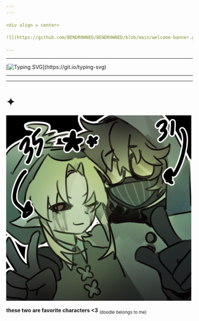 ```yaml
---
---

<div align = center>

![](https://github.com/BENDR0WNED/BENDR0WNED/blob/main/welcome-banner.gif)

---
```

---

[![Typing SVG](https://readme-typing-svg.demolab.com?font=Fira+Code&duration=4000&pause=1000&color=42CF17&center=true&width=569&lines=Greetings.;I'm+not+Link.;My+name...;is+BEN.;You+drowned+me.;You+let+me+die.)](https://git.io/typing-svg)

---
---
# ✦

<img width="500" height="500" alt="image" src=https://github.com/BENDR0WNED/BENDR0WNED/blob/main/fking_oldies.png>

__these two are favorite characters <3__
<sub> (doodle belongs to me) </sub>
